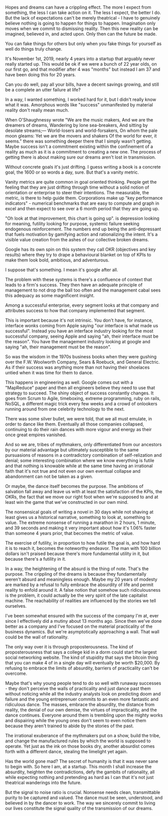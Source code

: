 Hopes and dreams can have a crippling effect.
The more I expect from something, the less I can take action on it.  The less I expect, the better I do. But the lack of expectations can't be merely theatrical - I have to genuinely believe nothing is going to happen for things to happen. Imagination only moves when we commit to dismissing reality.  Then this new reality can be imagined, believed in, and acted upon. Only then can the future be made.

You can fake things for others but only when you fake things for yourself as well do things truly change.

It's November 1st, 2019, nearly 4 years into a startup that arguably never really started up. This would be ok if we were a bunch of 22 year olds, on our first go, and that modifier after 4 was "months" but instead I am 37 and have been doing this for 20 years.

Can you do well, pay all your bills, have a decent savings growing, and still be a complete an utter failure at life?

In a way, I wanted something, I worked hard for it, but I didn't really know what it was. Amorphous words like "success" unmanifested by material reality don't really mean much.

When O'Shaughnessy wrote "We are the music makers, And we are the dreamers of dreams, Wandering by lone sea-breakers,
And sitting by desolate streams;— World-losers and world-forsakers, On whom the pale moon gleams: Yet we are the movers and shakers Of the world for ever, it seems." there was something deeper there that I simply wasn't getting. Maybe success isn't a commitment existing within the confinement of a reality as much as it is a commitment to creating a new one. The process of getting there is about making sure our dreams aren't lost in transmission. 

Without concrete goals it's just drifting.  I guess writing a book is a concrete goal, the 1600 or so words a day, sure. But that's a vanity metric.

Vanity metrics are quite common in goal oriented thinking. People get the feeling that they are just drifting through time without a solid notion of orientation or enterprise to steer their intentions.  The measurable, the metric, is there to help guide them. Corporations make up "key performance indicators" - numerical benchmarks that are easy to compute and graph in excel and then expect to see over a 6 month period that they are going up.

"Oh look at that improvement, this chart is going up". is depression looking for meaning, futility looking for purpose, systemic failure seeking endogenous reinforcement. The numbers end up being the anti-depressant that fuels motivation by gamifying action and rationalizing the intent. It's a visible value creation from the ashes of our collective broken dreams.

Google has its own spin on this system they call OKR (objectives and key results) where they try to drape a behavioural blanket on top of KPIs to make them look bold, ambitious, and adventurous.

I suppose that's something. I mean it's google after all. 

The problem with these systems is there's a confluence of context that leads to a firm's success. They then have an adequate principle of management to not drop the ball too often and the management cabal sees this adequacy as some magnificent insight.

Among a successful enterprise, every segment looks at that company and attributes success to how that company implemented that segment.

This is important because it's not intrinsic. You don't have, for instance, interface wonks coming from Apple saying "our interface is what made us successful". Instead you have an interface industry looking for the most successful company, seeing Apple and saying "ah, their interface must be the reason".  You have the management industry looking at google and saying "ah, their management must be the reason". 

So was the wisdom in the 1970s business books when they were gushing over the F.W. Woolworth Company, Sears & Roebuck, and General Electric. As if their success was anything more than not having their shoelaces untied when it was time for them to dance.

This happens in engineering as well. Google comes out with a "MapReduce" paper and then all engineers believe they need to use that strategy to succeed. The shiny object of success constantly changes. It goes from Scrum to Agile, timeboxing, extreme programming, ruby on rails, NoSQL, a different magic trick every few weeks and a crowd of onlookers running around from one celebrity technology to the next.

There was some silver bullet, we were told, that we all must emulate, in order to dance like them. Eventually all those companies collapsed, continuing to do their rain dances with more vigour and energy as their once great empires vanished.

And so we are, tribes of mythmakers, only differentiated from our ancestors by our material advantage but ultimately susceptible to the same pursuasions of reasons in a contradictory combination of self-relization and denial; some interesting combination where we know everything is futile and that nothing is knowable while at the same time having an irrational faith that it's not true and not even our own eventual collapse and abandonment can not be taken as a given.

Or maybe, the dance itself becomes the purpose. The ambitions of salvation fall away and leave us with at least the satisfaction of the KPIs, the OKRs, the fact that we move our right foot when we're supposed to and at least win the game that we've constructed in our own mind.

The nonsensical goals of writing a novel in 30 days while not shaving at least gives us a historical narrative, something to look at, something to value. The extreme nonsense of running a marathon in 2 hours, 1 minute, and 39 seconds and making it very important about how it's 1.06% faster than someone 4 years prior, that becomes the metric of value.

The exercise of futility, in proportion to how futile the goal is, and how hard it is to reach it, becomes the noteworthy endeavor. The man with 100 billion dollars isn't praised because there's more fundamental utility in it, but because there's a futility in it.

In a way, the heightening of the absurd is the thing of note. That's the purpose. The crippling of the dreams is because they fundamentally weren't absurd and meaningless enough. Maybe my 20 years of modesty are marked by a refusal to fully embrace the absurdity of life and permit reality to enfold around it.  A false notion that somehow such ridiculousness is the problem, it could actually be the very spirit of the late capitalist machine. The reachability of realities are influenced by the stories we tell ourselves.

I've been somewhat ensured with the success of the company I'm at, ever since I effectively did a mutiny about 13 months ago.  Since then we've done better as a company and I've focused on the material practicality of the business dynamics.  But we're asymptotically approaching a wall. That wall could be the wall of rationality.

The only way over it is through proposterousness. The kind of proposterousness that says a college kid in a dorm could start the largest social networking website. The kind of stupidity that says the bitcoin thing that you can make 4 of in a single day will eventually be worth $20,000. By refusing to embrace the limits of absurdity, barriers of practicality can't be overcome.

Maybe that's why young people tend to do so well with runaway successes - they don't perceive the walls of practicality and just dance past them without noticing while all the industry analysts look on predicting doom and failure and the young entreprenuer commits to an even more fantastic and ridiculous dance.  The masses, embrace the absurdity, the distance from reality, the denial of our own demise, the virtues of impracticality, and the dance continues. Everyone around them is trembling upon the mighty works and dispairing while the young ones don't seem to even notice them because they aren't trained to abide by the stories of the past.

The irrational exuberance of the mythmakers put on a show, build the tribe, and change the manufactured rules by which the world is supposed to operate.  Yet just as the ink on those books dry, another absurdist comes forth with a different dance, stealing the limelight yet again.

Has the world gone mad? The secret of humanity is that it was never sane to begin with.  So here I am, at a startup.  This month I shall increase the absurdity, heighten the contradictions, defy the gambits of rationality, all while expecting nothing and pretending as hard as I can that it's not just theatrical wanderings into the future.

But the signal to noise ratio is crucial. Nonsense needs clean, transmittable purity to be captured and valued. The dance must be seen, understood, and believed in by the dancer to work. The way we sincerely commit to living our lives constitute the signal quality of the transmission of our dreams.
